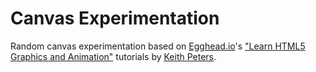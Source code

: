 # Canvas Experimentation
Random canvas experimentation based on [Egghead.io](https://egghead.io)'s ["Learn HTML5 Graphics and Animation"](https://egghead.io/series/learn-html5-graphics-and-animation) tutorials by [Keith Peters](https://github.com/bit101).
